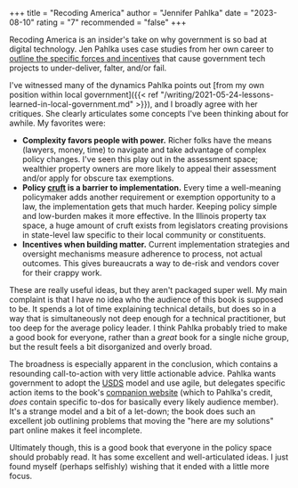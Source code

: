 +++
title = "Recoding America"
author = "Jennifer Pahlka"
date = "2023-08-10"
rating = "7"
recommended = "false"
+++

Recoding America is an insider's take on why government is so bad at digital technology. Jen Pahlka uses case studies from her own career to [outline the specific forces and incentives](https://www.recodingamerica.us/concepts) that cause government tech projects to under-deliver, falter, and/or fail.

I've witnessed many of the dynamics Pahlka points out [from my own position within local government]({{< ref "/writing/2021-05-24-lessons-learned-in-local-government.md" >}}), and I broadly agree with her critiques. She clearly articulates some concepts I've been thinking about for awhile. My favorites were:

- **Complexity favors people with power.** Richer folks have the means (lawyers, money, time) to navigate and take advantage of complex policy changes. I've seen this play out in the assessment space; wealthier property owners are more likely to appeal their assessment and/or apply for obscure tax exemptions.
- **Policy [cruft](https://en.wikipedia.org/wiki/Cruft) is a barrier to implementation.** Every time a well-meaning policymaker adds another requirement or exemption opportunity to a law, the implementation gets that much harder. Keeping policy simple and low-burden makes it more effective. In the Illinois property tax space, a huge amount of cruft exists from legislators creating provisions in state-level law specific to their local community or constituents.
- **Incentives when building matter.** Current implementation strategies and oversight mechanisms measure adherence to process, not actual outcomes. This gives bureaucrats a way to de-risk and vendors cover for their crappy work.

These are really useful ideas, but they aren't packaged super well. My main complaint is that I have no idea who the audience of this book is supposed to be. It spends a lot of time explaining technical details, but does so in a way that is simultaneously not deep enough for a technical practitioner, but too deep for the average policy leader. I think Pahlka probably tried to make a good book for everyone, rather than a _great_ book for a single niche group, but the result feels a bit disorganized and overly broad.

The broadness is especially apparent in the conclusion, which contains a resounding call-to-action with very little actionable advice. Pahlka wants government to adopt the [USDS](https://www.usds.gov) model and use agile, but delegates specific action items to the book's [companion website](https://www.recodingamerica.us/take-action) (which to Pahlka's credit, _does_ contain specific to-dos for basically every likely audience member). It's a strange model and a bit of a let-down; the book does such an excellent job outlining problems that moving the "here are my solutions" part online makes it feel incomplete.

Ultimately though, this is a good book that everyone in the policy space should probably read. It has some excellent and well-articulated ideas. I just found myself (perhaps selfishly) wishing that it ended with a little more focus.
